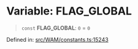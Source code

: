 # Variable: FLAG\_GLOBAL

> `const` **FLAG\_GLOBAL**: `0` = `0`

Defined in: [src/WAM/constants.ts:15243](https://github.com/Fokusdotid/bail/blob/82f46c566476ac566bfd781dede14412fcdfb787/src/WAM/constants.ts#L15243)
